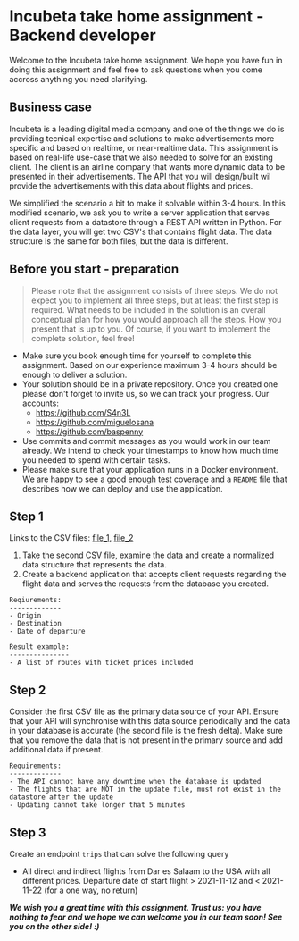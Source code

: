 # Incubeta take home assignment - Backend developer
Welcome to the Incubeta take home assignment. We hope you have fun in doing this assignment and feel free to ask questions when 
you come accross anything you need clarifying.

## Business case
Incubeta is a leading digital media company and one of the things we do is providing tecnical expertise and solutions to make advertisements 
more specific and based on realtime, or near-realtime data.
This assignment is based on real-life use-case that we also needed to solve for an existing client. The client is an airline company
that wants more dynamic data to be presented in their advertisements. The API that you will design/built wil provide the advertisements with this data 
about flights and prices.

We simplified the scenario a bit to make it solvable within 3-4 hours. 
In this modified scenario, we ask you to write a server application that serves client requests from a datastore 
through a REST API written in Python. For the data layer, you will get two CSV's that contains flight data. The data structure is 
the same for both files, but the data is different.

## Before you start - preparation

> Please note that the assignment consists of three steps. We do not expect you to implement all three steps, but at least the first step is required.
> What needs to be included in the solution is an overall conceptual plan for how you would approach all the steps. How you present that is up to you.
> Of course, if you want to implement the complete solution, feel free!

- Make sure you book enough time for yourself to complete this assignment. Based on our experience maximum 3-4 hours should be enough to deliver a solution.
- Your solution should be in a private repository. Once you created one please don't forget to invite us, so we can track your progress. 
Our accounts: 
  - https://github.com/S4n3L
  - https://github.com/miguelosana
  - https://github.com/baspenny
- Use commits and commit messages as you would work in our team already. We intend to check your timestamps to know how much time you needed to spend with certain tasks.
- Please make sure that your application runs in a Docker environment. We are happy to see a good enough test coverage and a `README` file that describes how we can deploy and use the application.

## Step 1

Links to the CSV files: [file_1](./file_1.csv), [file_2](./file_2.csv)

1. Take the second CSV file, examine the data and create a normalized data structure that represents the data.
2. Create a backend application that accepts client requests regarding the flight data and serves the requests from the database you created.
```
Reqiurements:  
-------------
- Origin
- Destination
- Date of departure

Result example:
---------------
- A list of routes with ticket prices included
```   

## Step 2

Consider the first CSV file as the primary data source of your API. Ensure that your API will synchronise with this data source periodically 
and the data in your database is accurate (the second file is the fresh delta). Make sure that you remove the data that is not present in the primary source and add additional data if present.
```
Requirements:  
-------------
- The API cannot have any downtime when the database is updated
- The flights that are NOT in the update file, must not exist in the datastore after the update
- Updating cannot take longer that 5 minutes
```

## Step 3

Create an endpoint `trips` that can solve the following query

* All direct and indirect flights from Dar es Salaam to the USA with all different prices. Departure date of start flight > 2021-11-12 and < 2021-11-22 (for a one way, no return) 

***We wish you a great time with this assignment. Trust us: you have nothing to fear and we hope we can welcome you in our team soon! See you on the other side! :)***

